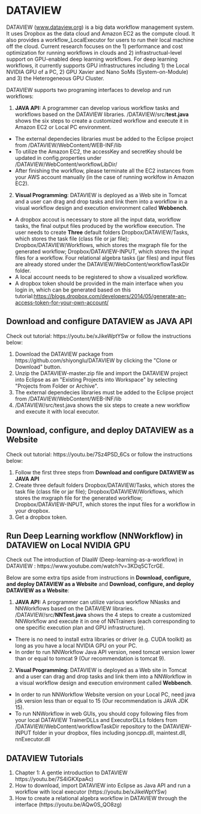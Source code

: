 # DATAVIEW
DATAVIEW (www.dataview.org) is a big data workflow management system. It uses Dropbox as the data cloud and Amazon EC2 as the compute cloud. It also provides a workflow_LocalExecutor for users to run their local machine off the cloud. Current research focuses on the 1) performance and cost optimization for running workflows in clouds and 2) infrastructual-level support on GPU-enabled deep learning workflows. For deep learning workflows, it currently supports GPU infrastructures including 1) the Local NVIDIA GPU of a PC, 2) GPU Xavier and Nano SoMs (System-on-Module) and 3) the Heterogeneous GPU Cluster.



DATAVIEW supports two programing interfaces to develop and run workflows:

1. <b>JAVA API:</b> A programmer can develop various workflow tasks and workflows based on the DATAVIEW libraries. /DATAVIEW/src/<b>test.java</b> shows the six steps to create a customized workflow and execute it in Amazon EC2 or Local PC environment.
* The external dependecies libraries must be added to the Eclipse project from /DATAVIEW/WebContent/WEB-INF/lib
* To utilize the Amazon EC2, the accessKey and secretKey should be updated in config.properties under /DATAVIEW/WebContent/workflowLibDir/
* After finishing the workflow, please terminate all the EC2 instances from your AWS account manually (in the case of running worklfow in Amazon EC2).

2. <b>Visual Programming</b>: DATAVIEW is deployed as a Web site in Tomcat and a user can drag and drop tasks and link them into a workflow in a visual workflow design and execution environment called <b>Webbench</b>. 

* A dropbox accout is necessary to store all the input data,  workflow tasks, the final output files produced by the workflow execution. The user needs to create <b>Three</b> default folders 
Dropbox/DATAVIEW/Tasks,  which stores the task file (class file or jar file); Dropbox/DATAVIEW/Workflows, which stores the mxgraph file for the generated workflow; Dropbox/DATAVIEW-INPUT, which stores the input files for a workflow. 
Four relational algebra tasks (jar files) and input files are already stored under the DATAVIEW/WebContent/workflowTaskDir folder. 
* A local account needs to be registered to show a visualized workflow.
* A dropbox token should be provided in the main interface when you login in, which can be generated based on this tutorial:https://blogs.dropbox.com/developers/2014/05/generate-an-access-token-for-your-own-account/

<h2>Download and configure DATAVIEW as JAVA API</h2>
Check out tutorial: https://youtu.be/xJikeWptYSw or follow the instructions below: 

<OL>
    <li>Download the DATAVIEW package from https://github.com/shiyonglu/DATAVIEW by clicking the "Clone or Download" button.
    </li> 
     <li> Unzip the DATAVIEW-master.zip file and import the DATAVIEW project into Eclipse as an "Existing Projects into Workspace" by selecting "Projects from Folder or Archive".
    </li> 
    <li> The external dependecies libraries must be added to the Eclipse project from /DATAVIEW/WebContent/WEB-INF/lib </li>
    <li>/DATAVIEW/src/test.java shows the six steps to create a new workflow and execute it with local executor.</li>
   <!--
   <li> To use the EC2-Cloud, create an Access key ID and a Secret access key in Amazon EC2 following the tutotial: https://youtu.be/9741e4CubMQ </li>
    <li>Replace the accessKey(Access key ID) and the secretKey(Secret access key) in config.properties by the Access key ID and Secret access key created in the previous step. File config.properties is under /DATAVIEW/WebContent/workflowLibDir/. </li>
    <li>/DATAVIEW/src/test.java shows the six steps to create a new workflow and execute it in Amazon EC2.</li>
    <li>After the execution of a workflow completes, please terminate all the EC2 instances from your AWS account manually.</li>
    -->
</OL>


<h2>Download, configure, and deploy DATAVIEW as a Website</h2>
Check out tutorial: https://youtu.be/7Sz4PSD_6Cs or follow the instructions below: 
<OL>
    <li> Follow the first three steps from <b>Download and configure DATAVIEW as JAVA API</b> </li>
    <li>  Create three default folders Dropbox/DATAVIEW/Tasks, which stores the task file (class file or jar file); Dropbox/DATAVIEW/Workflows, which stores the mxgraph file for the generated workflow; Dropbox/DATAVIEW-INPUT, which stores the input files for a workflow in your dropbox. </li>
    <li> Get a dropbox token. </li>
</OL>

<h2>Run Deep Learning workflow (NNWorkflow) in DATAVIEW on Local NVIDIA GPU</h2>
Check out The introduction of DlaaW (Deep-learning-as-a-workflow) in DATAVIEW : https://www.youtube.com/watch?v=3KDq5CTcrGE.

Below are some extra tips aside from instructions in <b>Download, configure, and deploy DATAVIEW as a Website</b> and <b>Download, configure, and deploy DATAVIEW as a Website</b>:
1. <b>JAVA API:</b> A programmer can utilize various workflow NNasks and NNWorkflows based on the DATAVIEW libraries. /DATAVIEW/src/<b>NNTest.java</b> shows the 4 steps to create a customized NNWorkflow and execute it in one of NNTrainers (each corresponding to one specific execution plan and GPU infrastructure).
* There is no need to install extra libraries or driver (e.g. CUDA toolkit) as long as you have a local NVIDIA GPU on your PC. 
* In order to run NNWorkflow Java API version, need tomcat version lower than or equal to tomcat 9 (Our recommendation is tomcat 9). 

2. <b>Visual Programming</b>: DATAVIEW is deployed as a Web site in Tomcat and a user can drag and drop tasks and link them into a NNWorkflow in a visual workflow design and execution environment called <b>Webbench</b>. 
* In order to run NNWorkflow Website version on your Local PC, need java jdk version less than or equal to 15 (Our recommendation is JAVA JDK 15). 
* To run NNWorkflow in web GUIs, you should copy following files from your local DATAVIEW TrainerDLLs and ExecutorDLLs folders from /DATAVIEW/WebContent/workflowTaskDir repository to the DATAVIEW-INPUT folder in your dropbox, files including jsoncpp.dll, maintest.dll, nnExecutor.dll

<h2>DATAVIEW Tutorials</h2>
<OL>
    <li> Chapter 1: A gentle introduction to DATAVIEW https://youtu.be/7S4iGKXpaAc) </li>
    <li> How to download, import DATAVIEW into Eclipse as Java API and run a workflow with local executor (https://youtu.be/xJikeWptYSw)</li>
    <li> How to create a relational algebra workflow in DATAVIEW through the interface (https://youtu.be/AQw0S_QO8zg) </li>
    <!--
    <li> How to download and import DATAVIEW into Eclipse as Java API (https://youtu.be/R6A6jreySFc)</li>
    <li> How to create an Access Key ID and a Secret access key in Amazon EC2 (https://youtu.be/9741e4CubMQ)</li>
    <li> How to create a workflow task for DATAVIEW (the linear regression example) (https://youtu.be/BPaoR_zogPA)</li>
    <li> How to create a workflow task in Python (https://youtu.be/3vSx-g9FnZU)</li>
    <li> How to create a workflow task for DATAVIEW (the K-means example) (https://youtu.be/N4jIYbYSFd4) </li>
    <li> How to create a workflow in DATAVIEW (the word count example) (https://youtu.be/x1f8UgyShtI) </li>
    <li> How to create a workflow in DATAVIEW (the distributed K-means workflow example) (https://youtu.be/aQJPzdQQ3Uc)</li>
    <li> How to create a workflow in DATAVIEW (the word count example revisited) (https://youtu.be/U8mhL9vVXlM)</li>
    <li> How to create a workflow in DATAVIEW (the distributed K-means workflow example revisited) (https://youtu.be/QLN8q9Hg1eE)</li>
    <li> How to generate a random workflow and then visualize it (https://youtu.be/aQPIhe2ZnzU)</li>
    <li> How to debug the functionality of a task (https://youtu.be/N4jIYbYSFd4)</li>
    <li> How to use Dataview.debugger to debug your DATAVIEW applications (https://youtu.be/1d1vJRGPBYs) </li>
    <li> How to develop a new workflow planner (https://youtu.be/R0i2s-LkGV8) </li>
    <li> An introduction to WowkrlfowExecutor_Beta (<a href="https://www.youtube.com/watch?v=kBIcxWyJgQA&t=2726s">part 1</a>
        | <a href="https://www.youtube.com/watch?v=Km24otM3rEM&t=582s">part 2</a>)
        -->
</OL>

